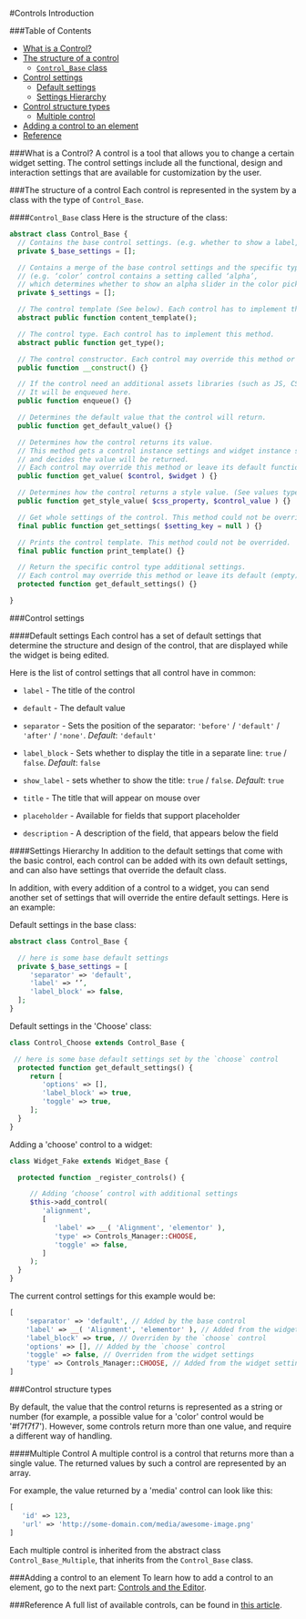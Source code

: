 #Controls Introduction

###Table of Contents
* [What is a Control?](#what-is-a-control)
* [The structure of a control](#the-structure-of-a-control)
  - [`Control_Base` class](#control_base-class)
* [Control settings](#control-settings)
  - [Default settings](#default-settings)
  - [Settings Hierarchy](#settings-hierarchy)
* [Control structure types](#control-structure-types)
  - [Multiple control](#multiple-control)
* [Adding a control to an element](#adding-a-control-to-an-element)
* [Reference](#reference)

###What is a Control?
A control is a tool that allows you to change a certain widget setting. The control settings include all the functional, design and interaction settings that are available for customization by the user.

###The structure of a control
Each control is represented in the system by a class with the type of `Control_Base`.

####`Control_Base` class
Here is the structure of the class:

```php
abstract class Control_Base {
  // Contains the base control settings. (e.g. whether to show a label, the separator type etc.).
  private $_base_settings = [];

  // Contains a merge of the base control settings and the specific type additional settings.
  // (e.g. ‘color’ control contains a setting called ‘alpha’,
  // which determines whether to show an alpha slider in the color picker ).
  private $_settings = [];

  // The control template (See below). Each control has to implement this method.
  abstract public function content_template();

  // The control type. Each control has to implement this method.
  abstract public function get_type();

  // The control constructor. Each control may override this method or leave its default functionality.
  public function __construct() {}

  // If the control need an additional assets libraries (such as JS, CSS etc.),
  // It will be enqueued here.
  public function enqueue() {}

  // Determines the default value that the control will return.
  public function get_default_value() {}

  // Determines how the control returns its value.
  // This method gets a control instance settings and widget instance settings
  // and decides the value will be returned.
  // Each control may override this method or leave its default functionality.
  public function get_value( $control, $widget ) {}

  // Determines how the control returns a style value. (See values types below).
  public function get_style_value( $css_property, $control_value ) {}

  // Get whole settings of the control. This method could not be overrided.
  final public function get_settings( $setting_key = null ) {}

  // Prints the control template. This method could not be overrided.
  final public function print_template() {}

  // Return the specific control type additional settings.
  // Each control may override this method or leave its default (empty).
  protected function get_default_settings() {}

}
```

###Control settings

####Default settings
Each control has a set of default settings that determine the structure and design of the control, that are displayed while the widget is being edited.

Here is the list of control settings that all control have in common:

* `label` - The title of the control

* `default` - The default value

* `separator` - Sets the position of the separator: `'before'` / `'default'` / `'after'` / `'none'`. *Default*: `'default'`

* `label_block` - Sets whether to display the title in a separate line: `true` / `false`. *Default*: `false`

* `show_label` - sets whether to show the title: `true` / `false`. *Default*: `true`

* `title` - The title that will appear on mouse over

* `placeholder` - Available for fields that support placeholder

* `description` - A description of the field, that appears below the field

####Settings Hierarchy
In addition to the default settings that come with the basic control, each control can be added with its own default settings, and can also have settings that override the default class.

In addition, with every addition of a control to a widget, you can send another set of settings that will override the entire default settings. Here is an example:

Default settings in the base class:

```php
abstract class Control_Base {

  // here is some base default settings
  private $_base_settings = [
     'separator' => 'default',
     'label' => ‘’,
     'label_block' => false,
  ];
}
```

Default settings in the 'Choose' class:

```php
class Control_Choose extends Control_Base {

 // here is some base default settings set by the `choose` control
  protected function get_default_settings() {
     return [
        'options' => [],
        'label_block' => true,
        'toggle' => true,
     ];
  }
}
```

Adding a 'choose' control to a widget:

```php
class Widget_Fake extends Widget_Base {

  protected function _register_controls() {

     // Adding ‘choose’ control with additional settings
     $this->add_control(
        'alignment',
        [
           'label' => __( 'Alignment', 'elementor' ),
           'type' => Controls_Manager::CHOOSE,
           'toggle' => false,
        ]
     );
  }
}
```

The current control settings for this example would be:

```php
[
    'separator' => 'default', // Added by the base control
    'label' => __( 'Alignment', 'elementor' ), // Added from the widget settings
    'label_block' => true, // Overriden by the `choose` control
    'options' => [], // Added by the `choose` control
    'toggle' => false, // Overriden from the widget settings
    'type' => Controls_Manager::CHOOSE, // Added from the widget settings
]
```

###Control structure types

By default, the value that the control returns is represented as a string or number (for example, a possible value for a 'color' control would be '#f7f7f7'). However, some controls return more than one value, and require a different way of handling.

####Multiple Control
A multiple control is a control that returns more than a single value. The returned values by such a control are represented by an array.

For example, the value returned by a 'media' control can look like this:

```php
[
   'id' => 123,
   'url' => 'http://some-domain.com/media/awesome-image.png'
]
```

Each multiple control is inherited from the abstract class `Control_Base_Multiple`, that inherits from the `Control_Base` class.

###Adding a control to an element
To learn how to add a control to an element, go to the next part: [Controls and the Editor](controls-and-the-editor.md).

###Reference
A full list of available controls, can be found in [this article](reference.md).